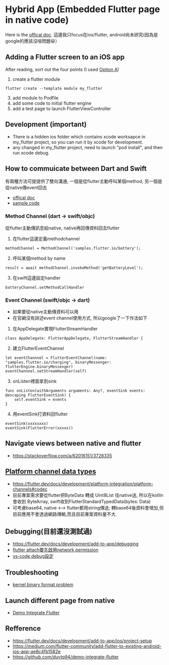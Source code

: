 # Hybrid App (Embedded Flutter page in native code)

Here is the [offical doc](https://flutter.dev/docs/development/add-to-app).
這邊我只focus在ios/flutter, android尚未研究(因為是google的應該沒啥問題😆）
## Adding a Flutter screen to an iOS app
After reading, sort out the four points (I used [Option A](https://flutter.dev/docs/development/add-to-app/debugging))
1. create a flutter module
```
flutter create --template module my_flutter
```
3. add module to Podfile
4. add some code to initial flutter engine
5. add a test page to launch FlutterViewController

## Development (important)

- There is a hidden ios folder which contains xcode worksapce in my_flutter project, so you can run it by xcode for development.
- any changed in my_flutter project, need to launch "pod install", and then run xcode debug.

## How to commuicate between Dart and Swift
有兩種方法可提提供了雙向溝通, 一個是從flutter主動呼叫某個method, 另一個是從native傳event回去
- [offical doc](https://flutter.dev/docs/development/platform-integration/platform-channels)
- [sample code](https://github.com/flutter/flutter/tree/master/examples/platform_channel_swift)

### Method Channel (dart -> swift/objc)

從flutter主動傳訊息給native, native再回傳資料回去flutter

1. 在flutter這邊定義methodchannel
```
methodChannel = MethodChannel('samples.flutter.io/battery');
```
2. 呼叫某個method by name
```
result = await methodChannel.invokeMethod('getBatteryLevel');
```
3. 在swift這邊設定handler
```
batteryChannel.setMethodCallHandler
```
### Event Channel (swift/objc -> dart)

- 如果要從native主動傳資料可以用
- 在官網沒有詳述event channel使用方式, 所以google了一下作法如下
1. 在AppDelegate實現FlutterStreamHandler
```
class AppDelegate: FlutterAppDelegate, FlutterStreamHandler {
```
2. 建立FlutterEventChannel
```
let eventChannnel = FlutterEventChannel(name: "samples.flutter.io/charging", binaryMessenger: flutterEngine.binaryMessenger)
eventChannnel.setStreamHandler(self)
```
3. onListen裡面拿到sink
```
func onListen(withArguments arguments: Any?, eventSink events: @escaping FlutterEventSink) {
    self.eventSink = events
}
```
4. 用eventSink打資料回flutter
```
eventSink(xxxxxxxx)
eventSink(FlutterError(xxxxx))
```

## Navigate views between native and flutter

- https://stackoverflow.com/a/62016151/3728335

## [Platform channel data types](https://flutter.dev/docs/development/platform-integration/platform-channels#codec)
- https://flutter.dev/docs/development/platform-integration/platform-channels#codec
- 目前專案需求要從flutter把ByteData 轉成 Uint8List 往native送, 所以在kotlin會收到 ByteArray, swift收到FlutterStandardTypedData(bytes: Data)
- 可考慮base64, native <--> flutter都用string傳送; 轉base64後資料會增加,但目前應用不會透過網路傳輸,而且目前專案資料量不大.

## Debugging(目前還沒測試過)
- https://flutter.dev/docs/development/add-to-app/debugging
- [flutter attach要先啟用network permission](https://flutter.dev/docs/development/add-to-app/ios/project-setup#local-network-privacy-permissions)
- [vs-code debug設定](https://flutter.dev/docs/development/add-to-app/debugging#vs-code)
## Troubleshooting
- [kernel binary format problem](https://stackoverflow.com/questions/56051502/cant-load-kernel-binary-invalid-kernel-binary-format-version-no-active-packag)

## Launch different page from native
- [Demo Integrate Flutter](https://github.com/duytq94/demo-integrate-flutter)

## Refference
- https://flutter.dev/docs/development/add-to-app/ios/project-setup
- https://medium.com/flutter-community/add-flutter-to-existing-android-ios-app-ae8c4fb1582e
- https://github.com/duytq94/demo-integrate-flutter
